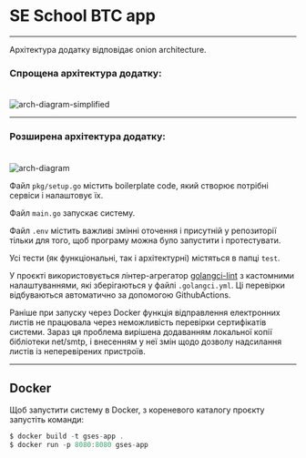 # **SE School BTC app**

---

Архітектура додатку відповідає onion architecture.

### Спрощена архітектура додатку: </br></br>
![arch-diagram-simplified](https://user-images.githubusercontent.com/80548250/192093701-27e5eaf0-0824-4d85-8e14-163c9fba92ed.png)

---
### Розширена архітектура додатку: </br></br>
![arch-diagram](https://user-images.githubusercontent.com/80548250/192093383-7edf7e2a-1513-464f-a810-6029f3a4c77e.png)

Файл `pkg/setup.go` містить boilerplate code, який створює потрібні сервіси і налаштовує їх.

Файл `main.go` запускає систему.

Файл `.env` містить важливі змінні оточення і присутній у репозиторії тільки для того, щоб програму можна було запустити і протестувати.

Усі тести (як функціональні, так і архітектурні) містяться в папці `test`.

У проєкті використовується лінтер-агрегатор [golangci-lint](https://github.com/golangci/golangci-lint) з кастомними налаштуваннями, які зберігаються у файлі `.golangci.yml`. Ці перевірки відбуваються автоматично за допомогою GithubActions.

Раніше при запуску через Docker функція відправлення електронних листів не працювала через неможливість перевірки сертифікатів системи. Зараз ця проблема вирішена додаванням локальної копії бібліотеки net/smtp, і внесенням у неї змін щодо дозволу надсилання листів із неперевірених пристроїв.

---

## **Docker**

Щоб запустити систему в Docker, з кореневого каталогу проєкту запустіть команди:

```go
$ docker build -t gses-app .
$ docker run -p 8080:8080 gses-app
```
